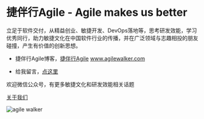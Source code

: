 # 捷伴行Agile - Agile makes us better

立足于软件交付，从精益创业、敏捷开发、DevOps落地等，思考研发效能，学习优秀同行，助力敏捷文化在中国软件行业的传播，并在广泛领域与志趣相投的朋友碰撞，产生有价值的创新思想。

- 捷伴行Agile博客，[捷伴行Agile](https://www.agilewalker.com/) www.agilewalker.com

- 给我留言，[点这里](https://www.agilewalker.com/reachme/)

欢迎微信公众号，有更多敏捷文化和研发效能相关话题

[关于我们](https://w.url.cn/s/AYZWI9D)

![agile walker](https://www.agilewalker.com/wp-content/uploads/2020/05/QR_Code_agilewalker.png)